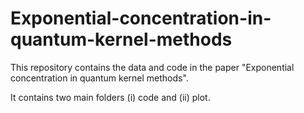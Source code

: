 # Exponential-concentration-in-quantum-kernel-methods
This repository contains the data and code in the paper "Exponential concentration in quantum kernel methods".

It contains two main folders (i) code and (ii) plot.
